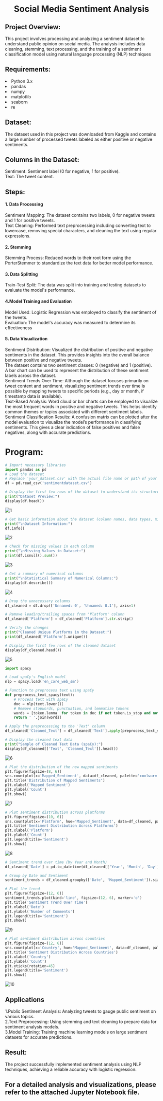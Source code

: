 # <p align="center"> Social Media Sentiment Analysis </p> 
## Project Overview:
This project involves processing and analyzing a sentiment dataset to understand public opinion on social media. The analysis includes data cleaning, stemming, text processing, and the training of a sentiment classification model using natural language processing (NLP) techniques

## Requirements:
<li>Python 3.x
<li>pandas
<li>numpy
<li>matplotlib
<li>seaborn
<li>re 


## Dataset:
The dataset used in this project was downloaded from Kaggle and contains a large number of processed tweets labeled as either positive or negative sentiments.

## Columns in the Dataset:
Sentiment: Sentiment label (0 for negative, 1 for positive).</br>
Text: The tweet content.

## Steps:
#### 1. Data Processing
Sentiment Mapping: The dataset contains two labels, 0 for negative tweets and 1 for positive tweets.</br>
Text Cleaning: Performed text preprocessing including converting text to lowercase, removing special characters, and cleaning the text using regular expressions.

#### 2. Stemming
Stemming Process: Reduced words to their root form using the PorterStemmer to standardize the text data for better model performance.

#### 3. Data Splitting
Train-Test Split: The data was split into training and testing datasets to evaluate the model's performance.

#### 4.Model Training and Evaluation
Model Used: Logistic Regression was employed to classify the sentiment of the tweets.</br>
Evaluation: The model's accuracy was measured to determine its effectiveness

#### 5. Data Visualization
Sentiment Distribution: Visualized the distribution of positive and negative sentiments in the dataset. This provides insights into the overall balance between positive and negative tweets.</br>
The dataset contains two sentiment classes: 0 (negative) and 1 (positive).</br>
A bar chart can be used to represent the distribution of these sentiment labels across the dataset.</br>
Sentiment Trends Over Time: Although the dataset focuses primarily on tweet content and sentiment, visualizing sentiment trends over time is possible by mapping tweets to specific periods (e.g., day or month, if timestamp data is available).</br>
Text-Based Analysis: Word cloud or bar charts can be employed to visualize the most frequent words in positive and negative tweets. This helps identify common themes or topics associated with different sentiment labels.</br>
Sentiment Classification Results: A confusion matrix can be plotted after the model evaluation to visualize the model’s performance in classifying sentiments. This gives a clear indication of false positives and false negatives, along with accurate predictions.</br>



# Program:

```python
# Import necessary libraries
import pandas as pd
# Load the dataset
# Replace 'your_dataset.csv' with the actual file name or path of your dataset
df = pd.read_csv('sentimentdataset.csv')
```
```python
# Display the first few rows of the dataset to understand its structure
print("Dataset Preview:")
display(df.head())
```
![1](https://github.com/user-attachments/assets/efabf105-7e06-4bc3-925e-1c3a4a1c3666)

```python
# Get basic information about the dataset (column names, data types, missing values)
print("\nDataset Information:")
df.info()
```
![2](https://github.com/user-attachments/assets/105707ba-8443-4814-9b75-a084d19511df)
```python
# Check for missing values in each column
print("\nMissing Values in Dataset:")
print(df.isnull().sum())
```
![3](https://github.com/user-attachments/assets/c7349610-24b7-4149-8669-5c4daaaee066)

```python
# Get a summary of numerical columns
print("\nStatistical Summary of Numerical Columns:")
display(df.describe())
```
![4](https://github.com/user-attachments/assets/940ed593-7b7f-4a63-87d6-636309e0b3a1)


```python
# Drop the unnecessary columns
df_cleaned = df.drop(['Unnamed: 0', 'Unnamed: 0.1'], axis=1)

# Remove leading/trailing spaces from 'Platform' column
df_cleaned['Platform'] = df_cleaned['Platform'].str.strip()

# Verify the changes
print("Cleaned Unique Platforms in the Dataset:")
print(df_cleaned['Platform'].unique())

# Display the first few rows of the cleaned dataset
display(df_cleaned.head())
```
![5](https://github.com/user-attachments/assets/7ceb4155-63ca-4918-a002-23bce33ba048)

```python
import spacy

# Load spaCy's English model
nlp = spacy.load('en_core_web_sm')

# Function to preprocess text using spaCy
def preprocess_text_spacy(text):
    # Process text with spaCy
    doc = nlp(text.lower())
    # Remove stopwords, punctuation, and lemmatize tokens
    words = [token.lemma_ for token in doc if not token.is_stop and not token.is_punct]
    return ' '.join(words)

# Apply the preprocessing to the 'Text' column
df_cleaned['Cleaned_Text'] = df_cleaned['Text'].apply(preprocess_text_spacy)

# Display the cleaned text data
print("Sample of Cleaned Text Data (spaCy):")
display(df_cleaned[['Text', 'Cleaned_Text']].head())
```
![6](https://github.com/user-attachments/assets/6bca9260-d6fe-4ffd-856d-3668906a8f02)

```python
# Plot the distribution of the new mapped sentiments
plt.figure(figsize=(8, 6))
sns.countplot(x='Mapped_Sentiment', data=df_cleaned, palette='coolwarm')
plt.title('Distribution of Mapped Sentiments')
plt.xlabel('Mapped Sentiment')
plt.ylabel('Count')
plt.show()

```
![7](https://github.com/user-attachments/assets/235435c7-354a-438c-93dc-7bfc170eedfe)

```python
# Plot sentiment distribution across platforms
plt.figure(figsize=(10, 6))
sns.countplot(x='Platform', hue='Mapped_Sentiment', data=df_cleaned, palette='coolwarm')
plt.title('Sentiment Distribution Across Platforms')
plt.xlabel('Platform')
plt.ylabel('Count')
plt.legend(title='Sentiment')
plt.show()

```
![8](https://github.com/user-attachments/assets/be8cd232-d0fa-449d-bbba-fe01d2f2d61b)

```python
# Sentiment trend over time (by Year and Month)
df_cleaned['Date'] = pd.to_datetime(df_cleaned[['Year', 'Month', 'Day']])

# Group by Date and Sentiment
sentiment_trends = df_cleaned.groupby(['Date', 'Mapped_Sentiment']).size().unstack(fill_value=0)

# Plot the trend
plt.figure(figsize=(12, 6))
sentiment_trends.plot(kind='line', figsize=(12, 6), marker='o')
plt.title('Sentiment Trend Over Time')
plt.xlabel('Date')
plt.ylabel('Number of Comments')
plt.legend(title='Sentiment')
plt.show()

```
![9](https://github.com/user-attachments/assets/d72dc647-4129-4d55-b4eb-aca9eb61bd21)

```python
# Plot sentiment distribution across countries
plt.figure(figsize=(12, 8))
sns.countplot(x='Country', hue='Mapped_Sentiment', data=df_cleaned, palette='coolwarm', order=df_cleaned['Country'].value_counts().index)
plt.title('Sentiment Distribution Across Countries')
plt.xlabel('Country')
plt.ylabel('Count')
plt.xticks(rotation=45)
plt.legend(title='Sentiment')
plt.show()

```
![10](https://github.com/user-attachments/assets/51b0a9d5-49cf-43d4-ba60-682766d6528e)

## Applications

1.Public Sentiment Analysis: Analyzing tweets to gauge public sentiment on various topics.</br>
2.Text Preprocessing: Using stemming and text cleaning to prepare data for sentiment analysis models.</br>
3.Model Training: Training machine learning models on large sentiment datasets for accurate predictions.</br>


## Result:
The project successfully implemented sentiment analysis using NLP techniques, achieving a reliable accuracy with logistic regression.

## For a detailed analysis and visualizations, please refer to the attached Jupyter Notebook file.
